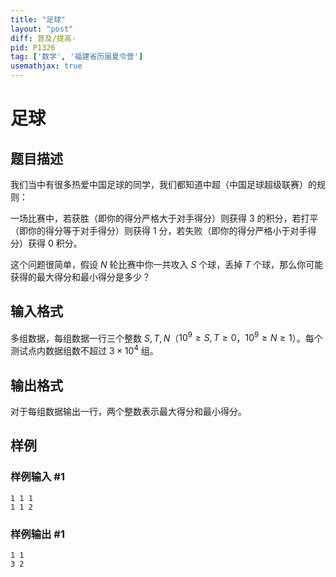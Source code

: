 ```yaml
---
title: "足球"
layout: "post"
diff: 普及/提高-
pid: P1326
tag: ['数学', '福建省历届夏令营']
usemathjax: true
---
```


# 足球
## 题目描述

我们当中有很多热爱中国足球的同学，我们都知道中超（中国足球超级联赛）的规则：

一场比赛中，若获胜（即你的得分严格大于对手得分）则获得 $3$ 的积分，若打平（即你的得分等于对手得分）则获得 $1$ 分，若失败（即你的得分严格小于对手得分）获得 $0$ 积分。

这个问题很简单，假设 $N$ 轮比赛中你一共攻入 $S$ 个球，丢掉 $T$ 个球，那么你可能获得的最大得分和最小得分是多少？
## 输入格式

多组数据，每组数据一行三个整数 $S,T,N$（$10^9\ge S,T \ge 0$，$10^9\ge N \ge 1$）。每个测试点内数据组数不超过 $3\times 10^4$ 组。
## 输出格式

对于每组数据输出一行，两个整数表示最大得分和最小得分。

## 样例

### 样例输入 #1
```
1 1 1
1 1 2
```
### 样例输出 #1
```
1 1
3 2

```
